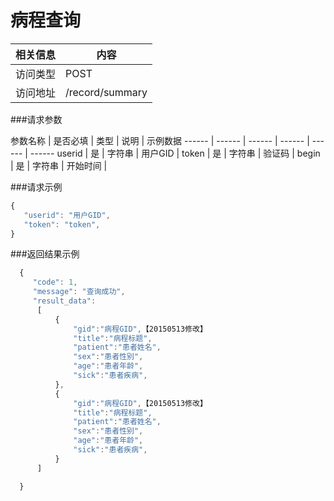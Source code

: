 # 病程查询
 相关信息 | 内容
 ------ | ------
 访问类型 | POST
 访问地址 | /record/summary

###请求参数

 参数名称 | 是否必填 | 类型 | 说明 | 示例数据
 ------ | ------ | ------ | ------ | ------ | ------
 userid | 是 | 字符串 | 用户GID | 
 token | 是 | 字符串 | 验证码 | 
 begin | 是 | 字符串 | 开始时间 | 

###请求示例
```javascript
{
   "userid": "用户GID",
   "token": "token",
}
```

###返回结果示例

```javascript
  {
     "code": 1,
     "message": "查询成功",
     "result_data":
      [
          {
              "gid":"病程GID",【20150513修改】
              "title":"病程标题",
              "patient":"患者姓名",
              "sex":"患者性别",
              "age":"患者年龄",
              "sick":"患者疾病",
          },
          {
              "gid":"病程GID",【20150513修改】
              "title":"病程标题",
              "patient":"患者姓名",
              "sex":"患者性别",
              "age":"患者年龄",
              "sick":"患者疾病",
          }
      ]

  }



```
